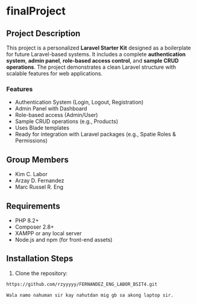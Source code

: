 # finalProject

## Project Description
This project is a personalized **Laravel Starter Kit** designed as a boilerplate for future Laravel-based systems. It includes a complete **authentication system**, **admin panel**, **role-based access control**, and **sample CRUD operations**. The project demonstrates a clean Laravel structure with scalable features for web applications.

### Features
- Authentication System (Login, Logout, Registration)
- Admin Panel with Dashboard
- Role-based access (Admin/User)
- Sample CRUD operations (e.g., Products)
- Uses Blade templates
- Ready for integration with Laravel packages (e.g., Spatie Roles & Permissions)

## Group Members
- Kim C. Labor
- Arzay D. Fernandez
- Marc Russel R. Eng

## Requirements
- PHP 8.2+
- Composer 2.8+
- XAMPP or any local server
- Node.js and npm (for front-end assets)

## Installation Steps
1. Clone the repository:  
```bash
https://github.com/rzyyyyy/FERNANDEZ_ENG_LABOR_BSIT4.git

Wala namo nahuman sir kay nahutdan mig gb sa akong laptop sir.
